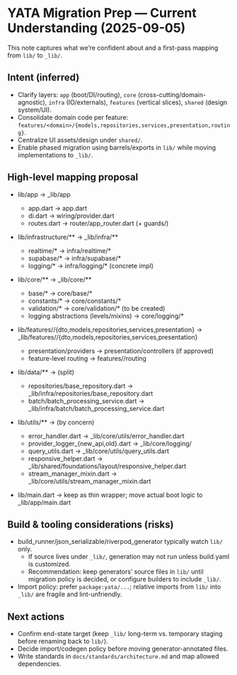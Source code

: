 # YATA Migration Prep — Current Understanding (2025-09-05)

This note captures what we’re confident about and a first-pass mapping from `lib/` to `_lib/`.

## Intent (inferred)
- Clarify layers: `app` (boot/DI/routing), `core` (cross-cutting/domain-agnostic), `infra` (IO/externals), `features` (vertical slices), `shared` (design system/UI).
- Consolidate domain code per feature: `features/<domain>/{models,repositories,services,presentation,routing}`.
- Centralize UI assets/design under `shared/`.
- Enable phased migration using barrels/exports in `lib/` while moving implementations to `_lib/`.

## High-level mapping proposal

- lib/app → _lib/app
  - app.dart → app.dart
  - di.dart → wiring/provider.dart
  - routes.dart → router/app_router.dart (+ guards/)

- lib/infrastructure/** → _lib/infra/**
  - realtime/* → infra/realtime/*
  - supabase/* → infra/supabase/*
  - logging/* → infra/logging/* (concrete impl)

- lib/core/** → _lib/core/**
  - base/* → core/base/*
  - constants/* → core/constants/*
  - validation/* → core/validation/* (to be created)
  - logging abstractions (levels/mixins) → core/logging/*

- lib/features/<domain>/{dto,models,repositories,services,presentation} → _lib/features/<domain>/{dto,models,repositories,services,presentation}
  - presentation/providers → presentation/controllers (if approved)
  - feature-level routing → features/<domain>/routing

- lib/data/** → (split)
  - repositories/base_repository.dart → _lib/infra/repositories/base_repository.dart
  - batch/batch_processing_service.dart → _lib/infra/batch/batch_processing_service.dart

- lib/utils/** → (by concern)
  - error_handler.dart → _lib/core/utils/error_handler.dart
  - provider_logger_{new_api,old}.dart → _lib/core/logging/
  - query_utils.dart → _lib/core/utils/query_utils.dart
  - responsive_helper.dart → _lib/shared/foundations/layout/responsive_helper.dart
  - stream_manager_mixin.dart → _lib/core/utils/stream_manager_mixin.dart

- lib/main.dart → keep as thin wrapper; move actual boot logic to _lib/app/main.dart

## Build & tooling considerations (risks)
- build_runner/json_serializable/riverpod_generator typically watch `lib/` only.
  - If source lives under `_lib/`, generation may not run unless build.yaml is customized.
  - Recommendation: keep generators’ source files in `lib/` until migration policy is decided, or configure builders to include `_lib/`.
- Import policy: prefer `package:yata/...`; relative imports from `lib/` into `_lib/` are fragile and lint-unfriendly.

## Next actions
- Confirm end-state target (keep `_lib/` long-term vs. temporary staging before renaming back to `lib/`).
- Decide import/codegen policy before moving generator-annotated files.
- Write standards in `docs/standards/architecture.md` and map allowed dependencies.

